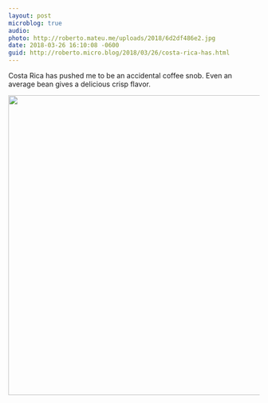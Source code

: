 ```yaml
---
layout: post
microblog: true
audio: 
photo: http://roberto.mateu.me/uploads/2018/6d2df486e2.jpg
date: 2018-03-26 16:10:08 -0600
guid: http://roberto.micro.blog/2018/03/26/costa-rica-has.html
---
```

Costa Rica has pushed me to be an accidental coffee snob. Even an average bean gives a delicious crisp flavor. 

<img src="http://roberto.mateu.me/uploads/2018/6d2df486e2.jpg" width="600" height="600" />
